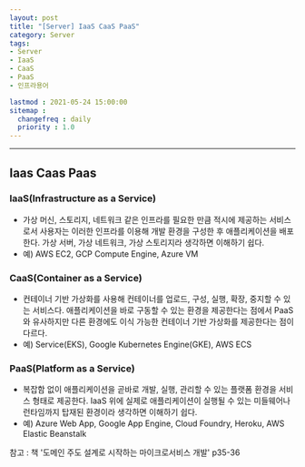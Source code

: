 ```yaml
---
layout: post
title: "[Server] IaaS CaaS PaaS"
category: Server
tags:
- Server
- IaaS
- CaaS
- PaaS
- 인프라용어

lastmod : 2021-05-24 15:00:00
sitemap :
  changefreq : daily
  priority : 1.0
---
```


***

## Iaas Caas Paas

<!--미리보기-->

### IaaS(Infrastructure as a Service)
- 가상 머신, 스토리지, 네트워크 같은 인프라를 필요한 만큼 적시에 제공하는 서비스로서 사용자는 이러한 인프라를 이용해 개발 환경을 구성한 후 애플리케이션을 배포한다. 가상 서버, 가상 네트워크, 가상 스토리지라 생각하면 이해하기 쉽다.
- 예) AWS EC2, GCP Compute Engine, Azure VM

### CaaS(Container as a Service)
- 컨테이너 기반 가상화를 사용해 컨테이너를 업로드, 구성, 실행, 확장, 중지할 수 있는 서비스다. 애플리케이션을 바로 구동할 수 있는 환경을 제공한다는 점에서 PaaS와 유사하지만 다른 환경에도 이식 가능한 컨테이너 기반 가상화를 제공한다는 점이 다르다.
- 예) Service(EKS), Google Kubernetes Engine(GKE), AWS ECS

### PaaS(Platform as a Service)
- 복잡함 없이 애플리케이션을 곧바로 개발, 실행, 관리할 수 있는 플랫폼 환경을 서비스 형태로 제공한다. IaaS 위에 실제로 애플리케이션이 실행될 수 있는 미들웨어나 런타임까지 탑재된 환경이라 생각하면 이해하기 쉽다.
- 예) Azure Web App, Google App Engine, Cloud Foundry, Heroku, AWS Elastic Beanstalk

참고 : 책 '도메인 주도 설계로 시작하는 마이크로서비스 개발' p35-36


